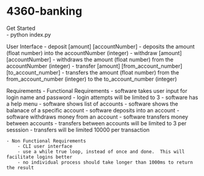 # 4360-banking

Get Started    
    - python index.py 

User Interface
    - deposit [amount] [accountNumber] - deposits the amount (float number) into the accountNumber (integer)
    - withdraw [amount] [accountNumber] - withdraws the amount (float number) from the accountNumber (integer)
    - transfer [amount] [from_account_number] [to_account_number] - transfers the amount (float number) from the from_account_number (integer) to the to_account_number (integer)


Requirements
    - Functional Requirements
        - software takes user input for login name and password
        - login attempts will be limited to 3
        - software has a help menu
        - software shows list of accounts
        - software shows the balanace of a specific account
        - software deposits into an account
        - software withdraws money from an account
        - software transfers money between accounts
        - transfers between accounts will be limited to 3 per sesssion
        - transfers will be limited 10000 per transaction

    - Non Functional Requirements
        - CLI user interface
        - use a while true loop, instead of once and done.  This will facilitate logins better
        - no individual process should take longer than 1000ms to return the result
